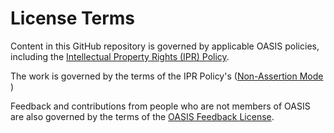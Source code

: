 # License Terms

Content in this GitHub repository is governed by applicable OASIS policies, including the [Intellectual Property Rights (IPR) Policy](https://www.oasis-open.org/policies-guidelines/ipr). 

The work is governed by the terms of the IPR Policy's ([Non-Assertion Mode](https://www.oasis-open.org/policies-guidelines/ipr#Non-Assertion-Mode) )

Feedback and contributions from people who are not members of OASIS are also governed by the terms of the [OASIS Feedback License](https://www.oasis-open.org/policies-guidelines/ipr#appendixa"). 
